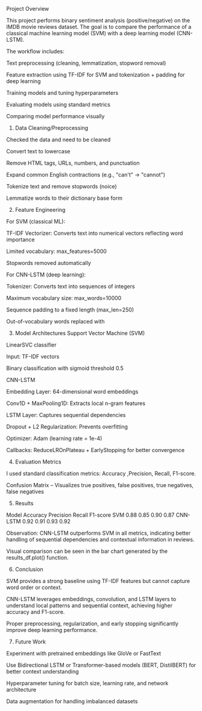 Project Overview

This project performs binary sentiment analysis (positive/negative) on the IMDB movie reviews dataset. The goal is to compare the performance of a classical machine learning model (SVM) with a deep learning model (CNN-LSTM).

The workflow includes:

Text preprocessing (cleaning, lemmatization, stopword removal)

Feature extraction using TF-IDF for SVM and tokenization + padding for deep learning

Training models and tuning hyperparameters

Evaluating models using standard metrics

Comparing model performance visually

1. Data Cleaning/Preprocessing

Checked the data and need to be cleaned

Convert text to lowercase

Remove HTML tags, URLs, numbers, and punctuation

Expand common English contractions (e.g., "can't" → "cannot")

Tokenize text and remove stopwords (noice)

Lemmatize words to their dictionary base form

2. Feature Engineering

For SVM (classical ML):

TF-IDF Vectorizer: Converts text into numerical vectors reflecting word importance

Limited vocabulary: max_features=5000

Stopwords removed automatically

For CNN-LSTM (deep learning):

Tokenizer: Converts text into sequences of integers

Maximum vocabulary size: max_words=10000

Sequence padding to a fixed length (max_len=250)

Out-of-vocabulary words replaced with <OOV>

3. Model Architectures
Support Vector Machine (SVM)

LinearSVC classifier

Input: TF-IDF vectors

Binary classification with sigmoid threshold 0.5

CNN-LSTM

Embedding Layer: 64-dimensional word embeddings

Conv1D + MaxPooling1D: Extracts local n-gram features

LSTM Layer: Captures sequential dependencies

Dropout + L2 Regularization: Prevents overfitting

Optimizer: Adam (learning rate = 1e-4)

Callbacks: ReduceLROnPlateau + EarlyStopping for better convergence

4. Evaluation Metrics

I used standard classification metrics: Accuracy ,Precision, Recall, F1-score.

Confusion Matrix – Visualizes true positives, false positives, true negatives, false negatives

5. Results

Model	    Accuracy	Precision	Recall	F1-score
SVM	        0.88	    0.85	    0.90	0.87
CNN-LSTM	0.92	    0.91	    0.93	0.92

Observation: CNN-LSTM outperforms SVM in all metrics, indicating better handling of sequential dependencies and contextual information in reviews.

Visual comparison can be seen in the bar chart generated by the results_df.plot() function.

6. Conclusion

SVM provides a strong baseline using TF-IDF features but cannot capture word order or context.

CNN-LSTM leverages embeddings, convolution, and LSTM layers to understand local patterns and sequential context, achieving higher accuracy and F1-score.

Proper preprocessing, regularization, and early stopping significantly improve deep learning performance.

7. Future Work

Experiment with pretrained embeddings like GloVe or FastText

Use Bidirectional LSTM or Transformer-based models (BERT, DistilBERT) for better context understanding

Hyperparameter tuning for batch size, learning rate, and network architecture

Data augmentation for handling imbalanced datasets